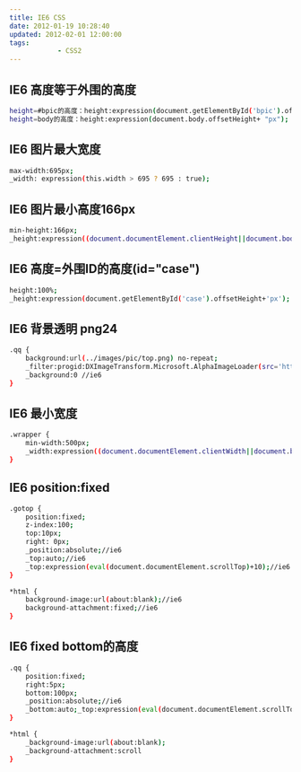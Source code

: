 ```yaml
---
title: IE6 CSS
date: 2012-01-19 10:28:40
updated: 2012-02-01 12:00:00
tags:
			- CSS2
---
```


## IE6 高度等于外围的高度
``` bash
height=#bpic的高度：height:expression(document.getElementById('bpic').offsetHeight+"px");
height=body的高度：height:expression(document.body.offsetHeight+ "px");
```
## IE6 图片最大宽度
``` bash
max-width:695px;
_width: expression(this.width > 695 ? 695 : true);
```
## IE6 图片最小高度166px
``` bash
min-height:166px;
_height:expression((document.documentElement.clientHeight||document.body.clientHeight)>166?"166px":"");
```
<!--more-->
## IE6 高度=外围ID的高度(id="case")
``` bash
height:100%;
_height:expression(document.getElementById('case').offsetHeight+'px');
```

## IE6 背景透明 png24
``` bash
.qq {
	background:url(../images/pic/top.png) no-repeat;
	_filter:progid:DXImageTransform.Microsoft.AlphaImageLoader(src='http://img0.bdstatic.com/static/widget/common/top/images/to-top_6744d50c0e.png');//ie6
	_background:0 //ie6
}
```
## IE6 最小宽度
``` bash
.wrapper {
	min-width:500px;
	_width:expression((document.documentElement.clientWidth||document.body.clientWidth) < 500 ? "500px": "auto"); //ie6
}
```
## IE6 position:fixed
``` bash
.gotop {
	position:fixed;
	z-index:100;
	top:10px;
	right: 0px;
	_position:absolute;//ie6
	_top:auto;//ie6
	_top:expression(eval(document.documentElement.scrollTop)+10);//ie6
}

*html {
	background-image:url(about:blank);//ie6
	background-attachment:fixed;//ie6
}

```

## IE6 fixed bottom的高度
``` bash
.qq {
	position:fixed;
	right:5px;
	bottom:100px;
	_position:absolute;//ie6
	_bottom:auto;_top:expression(eval(document.documentElement.scrollTop+document.documentElement.clientHeight-this.offsetHeight-(parseInt(this.currentStyle.marginTop,10)||0)-(parseInt(this.currentStyle.marginBottom,10)||100))); //ie6
}

*html {
	_background-image:url(about:blank);
	_background-attachment:scroll
}
```
